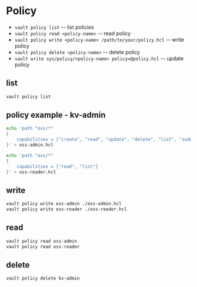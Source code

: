 # Policy

- `vault policy list`                                                   -- list policies
- `vault policy read <policy-name>`                                     -- read policy
- `vault policy write <policy-name> /path/to/your/policy.hcl`           -- write policy
- `vault policy delete <policy-name>`                                   -- delete policy
- `vault write sys/policy/<policy-name> policy=@policy.hcl`             -- update policy

## list

```bash
vault policy list
```

## policy example - kv-admin

```bash
echo 'path "oss/*"
{
    capabilities = ["create", "read", "update", "delete", "list", "sudo"]
}' > oss-admin.hcl

echo 'path "oss/*"
{
    capabilities = ["read", "list"]
}' > oss-reader.hcl
```

## write

```bash
vault policy write oss-admin ./oss-admin.hcl
vault policy write oss-reader ./oss-reader.hcl
```

## read

```bash
vault policy read oss-admin
vault policy read oss-reader
```

## delete

```bash
vault policy delete kv-admin
```